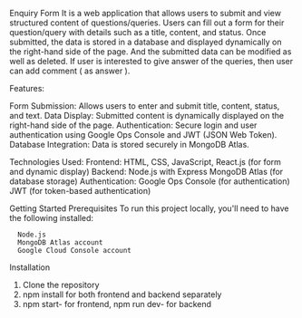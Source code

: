 Enquiry Form
  It is a web application that allows users to submit and view structured content of questions/queries. Users can fill out a form for their question/query with details such as a title, content, and status. Once submitted, the data is stored in a database and displayed dynamically on the right-hand side of the page. And the submitted data can be modified as well as deleted.
  If user is interested to give answer of the queries, then user can add comment ( as answer ).

Features:

  Form Submission: Allows users to enter and submit title, content, status, and text.
  Data Display: Submitted content is dynamically displayed on the right-hand side of the page.
  Authentication: Secure login and user authentication using Google Ops Console and JWT (JSON Web Token).
  Database Integration: Data is stored securely in MongoDB Atlas.
  
Technologies Used:
  Frontend:
    HTML, CSS, JavaScript, React.js (for form and dynamic display)
  Backend:
    Node.js with Express
    MongoDB Atlas (for database storage)
    Authentication:
      Google Ops Console (for authentication)
      JWT (for token-based authentication)

Getting Started
  Prerequisites
  To run this project locally, you'll need to have the following installed:

      Node.js
      MongoDB Atlas account
      Google Cloud Console account
Installation
  1. Clone the repository
  2. npm install for both frontend and backend separately
  3. npm start- for frontend, npm run dev- for backend
